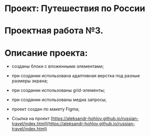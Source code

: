 # Проект: Путешествия по России
# Проектная работа №3.
# Описание проекта:
* созданы блоки с вложенными элементами;
* при создании использована адаптивная верстка под разные размеры экрана;
* при создании использованы grid-элементы;
* при создании использованы медиа запросы;
* проект создан по макету Figma;

* Ссылка на проект [https://aleksandr-hohlov.github.io/russian-travel/index.html](https://aleksandr-hohlov.github.io/russian-travel/index.html)
